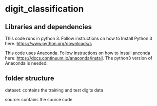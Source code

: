 # digit_classification

Libraries and dependencies
----------
This code runs in python 3. Follow instructions on how to Install Python 3 here. https://www.python.org/downloads/s

This code uses Anaconda. Follow instructions on how to Install anconda here: https://docs.continuum.io/anaconda/install. The python3 version of Anaconda is needed.

folder structure 
----------
dataset: contains the training and test digits data

source: contains the source code

